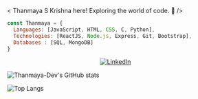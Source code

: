 < Thanmaya S Krishna here! Exploring the world of code. 👋 />

```javascript
const Thanmaya = {
  Languages: [JavaScript, HTML, CSS, C, Python],
  Technologies: [ReactJS, Node.js, Express, Git, Bootstrap],
  Databases : [SQL, MongoDB]
}
```
<p align="center">
  <a href="https://www.linkedin.com/in/thanmaya-s-krishna-5b6418257" target="_blank">
    <img src="https://img.shields.io/badge/LINKEDIN-0A66C2?style=for-the-badge&logo=linkedin&logoColor=whit" alt="LinkedIn" />
  </a>
</p>

![Thanmaya-Dev's GitHub stats](https://github-readme-stats.vercel.app/api?username=Thanmaya-Dev&theme=radical&show_icons=true)

![Top Langs](https://github-readme-stats.vercel.app/api/top-langs/?username=Thanmaya-Dev&theme=radical)
